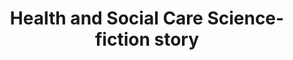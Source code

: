 ---
hackday: "17-manchester"
title: "Health and Social Care Science-fiction story"
summary: "The short-story is being written in response to Writing the Future, the leading science fiction prize for health and health care.

Using a series of vignettes, our story focuses on the development and evolution of Life AI, as a highly disruptive personal health technology over the next 80 years to 2100, exploring its social impact, both intended and unintended.

Having begun the 10,000 word story at NHS Hackday we will complete it by the 8 August deadline and donate half of our £10,000 prize to support future NHS Hackday events."
team:
  - "@lucillevalentin"
  - "@digitalhealth2"
  - "Christine"
  - "Rhidian Bramley"
  - "and many other attendees at NHS Hackday Manchester, 15-16 July"
links:
  website: "https://docs.google.com/document/d/1ubsICdvuRZPgWVdQd91P14KorCxjtS0LwRfL1D83Flg/edit?usp=sharing"
---